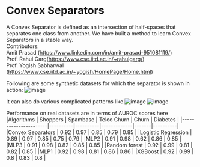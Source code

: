 # Convex Separators
A Convex Separator is defined as an intersection of half-spaces that separates one class from another. We have built a method to learn Convex Separators in a stable way. <br />
Contributors: <br />
Amit Prasad (https://www.linkedin.com/in/amit-prasad-951081119/) <br />
Prof. Rahul Garg(https://www.cse.iitd.ac.in/~rahulgarg/) <br />
Prof. Yogish Sabharwal (https://www.cse.iitd.ac.in/~yogish/HomePage/Home.html) <br />

Following are some synthetic datasets for which the separator is shown in action:
![image](https://github.com/Amit-Prasad/Convex-Separators/assets/22973646/dbe04a00-22d9-4c3c-841a-ead28ae36859)

It can also do various complicated patterns like 
![image](https://github.com/Amit-Prasad/Convex-Separators/assets/22973646/99b1c48b-0e0f-425d-9d7a-cecf96a68941)
![image](https://github.com/Amit-Prasad/Convex-Separators/assets/22973646/2d49bd3f-a2c2-4919-bd1f-abbd9019f663)

Performance on real datasets are in terms of AUROC scores here
|Algorithms            | Shoppers | Spambase | Telco Churn | Churn | Diabetes |
|----------------------|----------|----------|-------------|-------|----------|
|Convex Separators     |     0.92 |     0.97 |    0.85     |  0.79 | 0.85     |
|Logistic Regression   |     0.89 |     0.97 |    0.85     |  0.75 | 0.79     |
|MLP2                  |     0.91 |     0.98 |    0.62     |  0.86 | 0.85     |
|MLP3                  |     0.91 |     0.98 |    0.82     |  0.85 | 0.85     |
|Random forest         |     0.92 |     0.99 |    0.81     |  0.82 | 0.85     |
|MLP1                  |     0.92 |     0.98 |    0.81     |  0.86 | 0.86     |
|XGBoost               |     0.92 |     0.99 |    0.8      |  0.83 | 0.8      |


